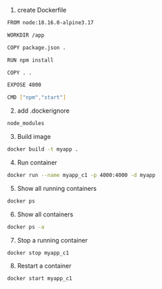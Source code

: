 1. create Dockerfile

```bash
FROM node:18.16.0-alpine3.17

WORKDIR /app

COPY package.json .

RUN npm install

COPY . .

EXPOSE 4000

CMD ["npm","start"]
```

2. add .dockerignore

```bash
node_modules
```

3. Build image

```bash
docker build -t myapp .
```

4. Run container

```bash
docker run --name myapp_c1 -p 4000:4000 -d myapp
```

5. Show all running containers

```bash
docker ps
```

6. Show all containers

```bash
docker ps -a
```

7. Stop a running container

```bash
docker stop myapp_c1
```

8. Restart a container

```bash
docker start myapp_c1
```
